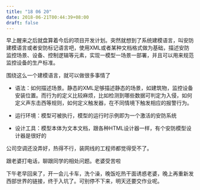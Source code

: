 ```yaml
---
title: "18 06 20"
date: 2018-06-21T00:44:39+08:00
draft: false
---
```


早上醒来之后就盘算着今后的项目开发计划。突然就想到了系统建模语言，叫安防建模语言或者安防标记语言吧，使用XML或者某种文档格式做为基础，描述安防监控场景、设备、控制逻辑等元素，实现一模型一场景一部署，并且可以用来规范监控设备的生产标准。

围绕这么一个建模语言，就可以做很多事情了

- 语法：如何描述场景。静态的XML足够描述静态的场景，如建筑物，监控设备安装位置。而行为的定义比较麻烦，比如检测到哪些数据可判定为入侵，如何定义声东击西等规则，如何定义触发器，在不同情境下触发相应的报警行为。

- 运行环境：模型可被执行，模型的运行时示例即为一个激活的安防系统

- 设计工具：模型本体为文本文档，跟各种HTML设计器一样，有个安防模型设计器是很好的

公司空调还没弄好，热得不行，装网线的工程师都觉得受不了。

跟老婆打电话，聊跟同学的相处问题。老婆受苦啦

下午老早回来了，开一会儿卡车，洗个澡，晚饭吃热干面诱惑老婆，晚上再重新发西部世界的链接，终于入坑了。可别停不下来，明天还要交作业呢。

